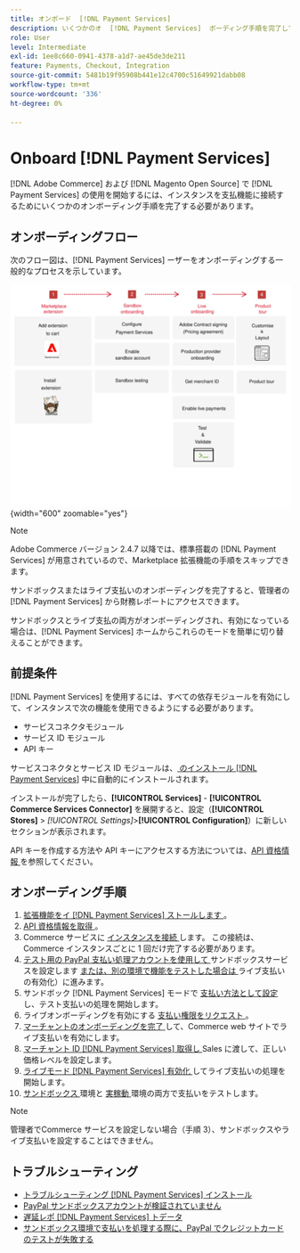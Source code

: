 ```yaml
---
title: オンボード  [!DNL Payment Services]
description: いくつかのオ  [!DNL Payment Services]  ボーディング手順を完了して、インスタンスを機能と接続します。
role: User
level: Intermediate
exl-id: 1ee8c660-0941-4378-a1d7-ae45de3de211
feature: Payments, Checkout, Integration
source-git-commit: 5481b19f95908b441e12c4700c51649921dabb08
workflow-type: tm+mt
source-wordcount: '336'
ht-degree: 0%

---
```


# Onboard [!DNL Payment Services]

[!DNL Adobe Commerce] および [!DNL Magento Open Source] で [!DNL Payment Services] の使用を開始するには、インスタンスを支払機能に接続するためにいくつかのオンボーディング手順を完了する必要があります。

## オンボーディングフロー

次のフロー図は、[!DNL Payment Services] ーザーをオンボーディングする一般的なプロセスを示しています。

![ オンボーディングフロー ](assets/onboarding-diagram.svg){width="600" zoomable="yes"}

>[!NOTE]
>
> Adobe Commerce バージョン 2.4.7 以降では、標準搭載の [!DNL Payment Services] が用意されているので、Marketplace 拡張機能の手順をスキップできます。

サンドボックスまたはライブ支払いのオンボーディングを完了すると、管理者の [!DNL Payment Services] から財務レポートにアクセスできます。

サンドボックスとライブ支払の両方がオンボーディングされ、有効になっている場合は、[!DNL Payment Services] ホームからこれらのモードを簡単に切り替えることができます。

## 前提条件

[!DNL Payment Services] を使用するには、すべての依存モジュールを有効にして、インスタンスで次の機能を使用できるようにする必要があります。

* サービスコネクタモジュール
* サービス ID モジュール
* API キー

サービスコネクタとサービス ID モジュールは、[ のインストール  [!DNL Payment Services]](install.md) 中に自動的にインストールされます。

インストールが完了したら、**[!UICONTROL Services]** - **[!UICONTROL Commerce Services Connector]** を展開すると、設定（**[!UICONTROL Stores]** > _[!UICONTROL Settings]_>**[!UICONTROL Configuration]**）に新しいセクションが表示されます。

API キーを作成する方法や API キーにアクセスする方法については、[API 資格情報 ](#obtain-api-credentials) を参照してください。

## オンボーディング手順

1. [ 拡張機能をイ  [!DNL Payment Services]  ストールします ](install.md#get-payment-services)。
1. [API 資格情報を取得 ](connect.md#obtain-api-credentials)。
1. Commerce サービスに [ インスタンスを接続 ](connect.md#configure-commerce-services) します。 この接続は、Commerce インスタンスごとに 1 回だけ完了する必要があります。
1. [ テスト用の PayPal 支払い処理アカウントを使用して ](sandbox.md#enable-sandbox-testing) サンドボックスサービスを設定します [ または、別の環境で機能をテストした場合は ](sandbox.md#enable-live-payments) ライブ支払いの有効化）に進みます。
1. サンドボック  [!DNL Payment Services]  モードで [ 支払い方法として設定 ](production.md#set-payment-services-as-payment-method) し、テスト支払いの処理を開始します。
1. ライブオンボーディングを有効にする [ 支払い権限をリクエスト ](production.md#request-payments-entitlement-from-adobe)。
1. [ マーチャントのオンボーディングを完了 ](production.md#complete-merchant-onboarding) して、Commerce web サイトでライブ支払いを有効にします。
1. [ マーチャント ID [!DNL Payment Services]  取得し ](production.md#configure-pricing-tier)Sales に渡して、正しい価格レベルを設定します。
1. [ ライブモード  [!DNL Payment Services]  有効化 ](production.md#enable-live-payments) してライブ支払いの処理を開始します。
1. [ サンドボックス ](sandbox.md#test-in-sandbox-environment) 環境と [ 実稼動 ](production.md#test-in-production) 環境の両方で支払いをテストします。

>[!NOTE]
>
>管理者でCommerce サービスを設定しない場合（手順 3）、サンドボックスやライブ支払いを設定することはできません。

## トラブルシューティング

* [ トラブルシューティング  [!DNL Payment Services]  インストール ](https://experienceleague.adobe.com/docs/commerce-knowledge-base/kb/troubleshooting/payments/payservices-install.html?lang=en)
* [PayPal サンドボックスアカウントが検証されていません ](https://experienceleague.adobe.com/docs/commerce-knowledge-base/kb/troubleshooting/payments/payservices-paypal-acct.html)
* [ 遅延レポ  [!DNL Payment Services]  トデータ ](https://experienceleague.adobe.com/docs/commerce-knowledge-base/kb/troubleshooting/payments/payservices-report-info-delayed.html)
* [ サンドボックス環境で支払いを処理する際に、PayPal でクレジットカードのテストが失敗する ](https://experienceleague.adobe.com/docs/commerce-knowledge-base/kb/troubleshooting/payments/payservices-cc-sandbox-failure.html?lang=en)

